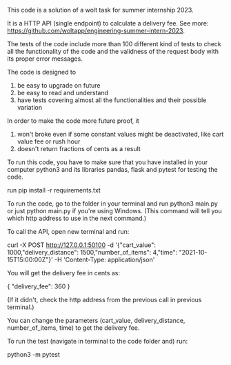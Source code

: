 This code is a solution of a wolt task for summer internship 2023.

It is a HTTP API (single endpoint) to calculate a delivery fee. See more: https://github.com/woltapp/engineering-summer-intern-2023.

The tests of the code include more than 100 different kind of tests to check all the functionality of the code and the validness of the request body with its proper error messages.

The code is designed to

1. be easy to upgrade on future
2. be easy to read and understand
3. have tests covering almost all the functionalities and their possible variation

In order to make the code more future proof, it 

1. won't broke even if some constant values might be deactivated, like cart value fee or rush hour 
2. doesn't return fractions of cents as a result

To run this code, you have to make sure that you have installed in your computer python3 and its libraries pandas, flask and pytest for testing the code.

run pip install -r requirements.txt

To run the code, go to the folder in your terminal and run python3 main.py or just python main.py if you're using Windows. (This command will tell you which http address to use in the next command.)

To call the API, open new terminal and run:

curl -X POST http://127.0.0.1:50100 -d '{"cart_value": 1000,"delivery_distance": 1500,"number_of_items": 4,"time": "2021-10-15T15:00:00Z"}' -H 'Content-Type: application/json'

You will get the delivery fee in cents as:

{
"delivery_fee": 360
}

(If it didn't, check the http address from the previous call in previous terminal.)

You can change the parameters (cart_value, delivery_distance, number_of_items, time) to get the delivery fee.

To run the test (navigate in terminal to the code folder and) run:

python3 -m pytest
